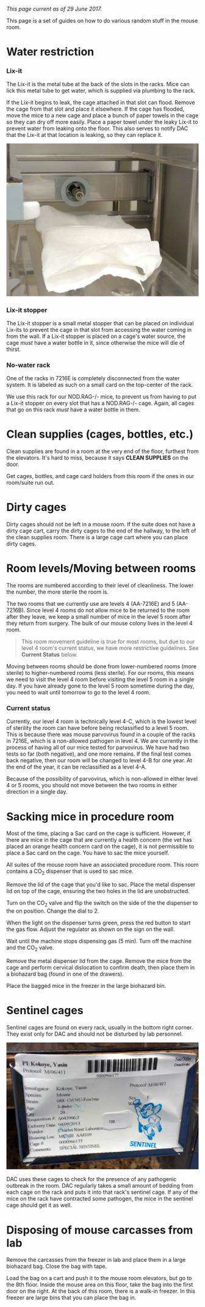 <!-- TITLE: Room Procedures -->

*This page current as of 29 June 2017.*

This page is a set of guides on how to do various random stuff in the mouse room.

# Water restriction
### Lix-it
The Lix-it is the metal tube at the back of the slots in the racks. Mice can lick this metal tube to get water, which is supplied via plumbing to the rack. 

If the Lix-it begins to leak, the cage attached in that slot can flood. Remove the cage from that slot and place it elsewhere. If the cage has flooded, move the mice to a new cage and place a bunch of paper towels in the cage so they can dry off more easily. Place a paper towel under the leaky Lix-it to prevent water from leaking onto the floor. This also serves to notify DAC that the Lix-it at that location is leaking, so they can replace it.

![lix-it with paper towel](/uploads/misc-procedures/misc-procedures-00001.jpg "a leaky Lix-it is no fun for you or the mice")

### Lix-it stopper

The Lix-it stopper is a small metal stopper that can be placed on individual Lix-its to prevent the cage in that slot from accessing the water coming in from the wall. If a Lix-it stopper is placed on a cage's water source, the cage *must* have a water bottle in it, since otherwise the mice will die of thirst.

### No-water rack
One of the racks in 7216E is completely disconnected from the water system. It is labeled as such on a small card on the top-center of the rack.

We use this rack for our NOD.RAG-/- mice, to prevent us from having to put a Lix-it stopper on every slot that has a NOD.RAG-/- cage. Again, all cages that go on this rack *must* have a water bottle in them.
# Clean supplies (cages, bottles, etc.)
Clean supplies are found in a room at the very end of the floor, furthest from the elevators. It's hard to miss, because it says **CLEAN SUPPLIES** on the door.

Get cages, bottles, and cage card holders from this room if the ones in our room/suite run out.

# Dirty cages
Dirty cages should not be left in a mouse room. If the suite does not have a dirty cage cart, carry the dirty cages to the end of the hallway, to the left of the clean supplies room. There is a large cage cart where you can place dirty cages.

# Room levels/Moving between rooms
The rooms are numbered according to their level of cleanliness. The lower the number, the more sterile the room is.

The two rooms that we currently use are levels 4 (AA-7216E) and 5 (AA-7216B). Since level 4 rooms do not allow mice to be returned to the room after they leave, we keep a small number of mice in the level 5 room after they return from surgery. The bulk of our mouse colony lives in the level 4 room.

> This room movement guideline is true for most rooms, but due to our level 4 room's current status, we have more restrictive guidelines. See **Current Status** below.

Moving between rooms should be done from lower-numbered rooms (more sterile) to higher-numbered rooms (less sterile). For our rooms, this means we need to visit the level 4 room before visiting the level 5 room in a single day. If you have already gone to the level 5 room sometime during the day, you need to wait until tomorrow to go to the level 4 room.

### Current status

Currently, our level 4 room is technically level 4-C, which is the lowest level of sterility the room can have before being reclassified to a level 5 room. This is because there was mouse parvovirus found in a couple of the racks in 7216E, which is a non-allowed pathogen in level 4. We are currently in the process of having all of our mice tested for parvovirus. We have had two tests so far (both negative), and one more remains. If the final test comes back negative, then our room will be changed to level 4-B for one year. At the end of the year, it can be reclassified as a level 4-A.

Because of the possibility of parvovirus, which is non-allowed in either level 4 or 5 rooms, you should not move between the two rooms in either direction in a single day.

# Sacking mice in procedure room
Most of the time, placing a Sac card on the cage is sufficient. However, if there are mice in the cage that are currently a health concern (the vet has placed an orange health concern card on the cage), it is not permissible to place a Sac card on the cage. You have to sac the mice yourself.

All suites of the mouse room have an associated procedure room. This room contains a CO<sub>2</sub> dispenser that is used to sac mice. 

Remove the lid of the cage that you'd like to sac. Place the metal dispenser lid on top of the cage, ensuring the two holes in the lid are unobstructed.

Turn on the CO<sub>2</sub> valve and flip the switch on the side of the the dispenser to the on position. Change the dial to 2.

When the light on the dispenser turns green, press the red button to start the gas flow. Adjust the regulator as shown on the sign on the wall.

Wait until the machine stops dispensing gas (5 min). Turn off the machine and the CO<sub>2</sub> valve.

Remove the metal dispenser lid from the cage. Remove the mice from the cage and perform cervical dislocation to confirm death, then place them in a biohazard bag (found in one of the drawers).

Place the bagged mice in the freezer in the large biohazard bin.

# Sentinel cages
Sentinel cages are found on every rack, usually in the bottom right corner. They exist only for DAC and should not be disturbed by lab personnel.

![sentinel cage](/uploads/misc-procedures/misc-procedures-00002.jpg "they are super-mice, I guess?")

DAC uses these cages to check for the presence of any pathogenic outbreak in the room. DAC regularly takes a small amount of bedding from each cage on the rack and puts it into that rack's sentinel cage. If any of the mice on the rack have contracted some pathogen, the mice in the sentinel cage should get it as well.

# Disposing of mouse carcasses from lab
Remove the carcasses from the freezer in lab and place them in a large biohazard bag. Close the bag with tape. 

Load the bag on a cart and push it to the mouse room elevators, but go to the 8th floor. Inside the mouse area on this floor, take the bag into the first door on the right. At the back of this room, there is a walk-in freezer. In this freezer are large bins that you can place the bag in.